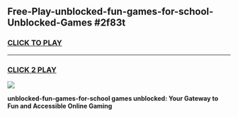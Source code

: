 
## Free-Play-unblocked-fun-games-for-school-Unblocked-Games #2f83t
<h3>
<a href="https://news.freeplayer.one?title=unblocked-fun-games-for-school&ref=8M">CLICK TO PLAY</a></h3>
<hr>

<h3>
<a href="https://news.freeplayer.one?title=unblocked-fun-games-for-school&ref=8M">CLICK 2 PLAY</a>
  
</h3>

<a href="https://news.freeplayer.one?title=unblocked-fun-games-for-school&ref=8M"><img src="https://clearcache.store/games.png"></a>


**unblocked-fun-games-for-school games unblocked: Your Gateway to Fun and Accessible Online Gaming**
